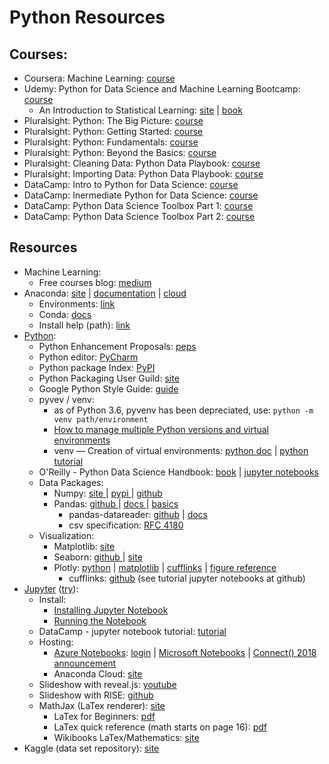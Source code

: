 # Python Resources
## Courses:

* Coursera: Machine Learning: [course](https://www.coursera.org/learn/machine-learning/home/welcome)
* Udemy: Python for Data Science and Machine Learning Bootcamp: [course](https://www.udemy.com/python-for-data-science-and-machine-learning-bootcamp)
  * An Introduction to Statistical Learning: [site](http://www-bcf.usc.edu/~gareth/ISL/) \| [book](http://www-bcf.usc.edu/~gareth/ISL/ISLR%20Seventh%20Printing.pdf)
* Pluralsight: Python: The Big Picture: [course](https://app.pluralsight.com/library/courses/python-big-picture)
* Pluralsight: Python: Getting Started: [course](https://app.pluralsight.com/library/courses/python-getting-started/table-of-contents)
* Pluralsight: Python: Fundamentals: [course](https://app.pluralsight.com/library/courses/python-fundamentals/table-of-contents)
* Pluralsight: Python: Beyond the Basics: [course](https://app.pluralsight.com/library/courses/python-beyond-basics/table-of-contents)
* Pluralsight: Cleaning Data: Python Data Playbook: [course](https://app.pluralsight.com/library/courses/cleaning-data-python-data-playbook/table-of-contents)
* Pluralsight: Importing Data: Python Data Playbook: [course](https://app.pluralsight.com/library/courses/python-importing-data-playbook/table-of-contents)
* DataCamp: Intro to Python for Data Science: [course](https://campus.datacamp.com/courses/intro-to-python-for-data-science)
* DataCamp: Inermediate Python for Data Science: [course](https://campus.datacamp.com/courses/intermediate-python-for-data-science)
* DataCamp: Python Data Science Toolbox Part 1: [course](https://campus.datacamp.com/courses/python-data-science-toolbox-part-1)
* DataCamp: Python Data Science Toolbox Part 2: [course](https://campus.datacamp.com/courses/python-data-science-toolbox-part-2)

## Resources

* Machine Learning:
  * Free courses blog: [medium](https://medium.freecodecamp.org/every-single-machine-learning-course-on-the-internet-ranked-by-your-reviews-3c4a7b8026c0)
* Anaconda: [site](https://www.anaconda.com/) \| [documentation](https://docs.anaconda.com/) \| [cloud](https://anaconda.org/)
  * Environments: [link](https://conda.io/docs/user-guide/tasks/manage-environments.html)
  * Conda: [docs](https://conda.io/docs/index.html)
  * Install help \(path\): [link](https://www.datacamp.com/community/tutorials/installing-anaconda-windows)
* [Python](https://www.python.org/):
  * Python Enhancement Proposals: [peps​](https://www.python.org/dev/peps/)
  * Python editor: [PyCharm](https://www.jetbrains.com/pycharm/)
  * Python package Index: [PyPI](https://pypi.org/)
  * Python Packaging User Guild: [site](https://packaging.python.org/)
  * Google Python Style Guide: [guide](https://github.com/google/styleguide/blob/gh-pages/pyguide.md)
  * pyvev / venv:
    * as of Python 3.6, pyvenv has been depreciated, use: `python -m venv path/environment`
    * [How to manage multiple Python versions and virtual environments](https://medium.freecodecamp.org/manage-multiple-python-versions-and-virtual-environments-venv-pyenv-pyvenv-a29fb00c296f)
    * venv — Creation of virtual environments: [python doc](https://docs.python.org/3/library/venv.html#module-venv) | [python tutorial](https://docs.python.org/3/tutorial/venv.html#virtual-environments-and-packages)
  * O'Reilly - Python Data Science Handbook: [book](https://jakevdp.github.io/PythonDataScienceHandbook/) \| [jupyter notebooks](https://notebooks.azure.com/jakevdp/projects/PythonDataScienceHandbook)
  * Data Packages:
    * Numpy: [site ](http://www.numpy.org/)\| [pypi ](https://pypi.org/project/numpy/)\| [github](https://github.com/numpy/numpy)
    * Pandas: [github ](https://github.com/pandas-dev/pandas)\| [docs ](http://pandas.pydata.org/pandas-docs/stable/index.html)\| [basics](http://pandas.pydata.org/pandas-docs/stable/basics.html)
      * pandas-datareader: [github](https://github.com/pydata/pandas-datareader) \| [docs](https://pydata.github.io/pandas-datareader/stable/)
      * csv specification: [RFC 4180](https://tools.ietf.org/html/rfc4180)
  * Visualization:
    * Matplotlib: [site](https://matplotlib.org/)
    * Seaborn: [github ](https://github.com/mwaskom/seaborn)\| [site](https://seaborn.pydata.org/)
    * Plotly: [python](https://plot.ly/python/) \| [matplotlib](https://plot.ly/matplotlib/getting-started/) \| [cufflinks](https://plot.ly/ipython-notebooks/cufflinks/) \| [figure reference](https://plot.ly/python/reference/)
      * cufflinks: [github](https://github.com/santosjorge/cufflinks) \(see tutorial jupyter notebooks at github\)
* [Jupyter](http://jupyter.org/) \([try](http://jupyter.org/try)\):
  * Install: 
    * [Installing Jupyter Notebook](https://jupyter.readthedocs.io/en/latest/install.html)
    * [Running the Notebook](https://jupyter.readthedocs.io/en/latest/running.html#running)
  * DataCamp - jupyter notebook tutorial: [tutorial](https://www.datacamp.com/community/tutorials/tutorial-jupyter-notebook)
  * Hosting:
    * [Azure Notebooks](https://notebooks.azure.com/):  [login](https://notebooks.azure.com/mkozi-vsts01) | [Microsoft Notebooks](https://notebooks.azure.com/Microsoft) | [Connect\(\) 2018 announcement](https://github.com/Microsoft/AzureNotebooks/wiki/Azure-Notebooks-at-Microsoft-Connect%28%29-2018)
    * Anaconda Cloud: [site](https://anaconda.org/)
  * Slideshow with reveal.js: [youtube](https://www.youtube.com/watch?v=EOpcxy0RA1A&feature=youtu.be)
  * Slideshow with RISE: [github](https://github.com/damianavila/RISE)
  * MathJax \(LaTex renderer\): [site](https://www.mathjax.org/)
    * LaTex for Beginners: [pdf](http://www.docs.is.ed.ac.uk/skills/documents/3722/3722-2014.pdf)
    * LaTex quick reference \(math starts on page 16\): [pdf](http://www.icl.utk.edu/~mgates3/docs/latex.pdf)
    * Wikibooks LaTex/Mathematics: [site](https://en.wikibooks.org/wiki/LaTeX/Mathematics)
* Kaggle \(data set repository\): [site](https://www.kaggle.com/)

